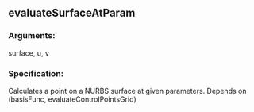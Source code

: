 ## evaluateSurfaceAtParam
### Arguments: 
surface, u, v
### Specification: 
Calculates a point on a NURBS surface at given parameters. Depends on (basisFunc, evaluateControlPointsGrid)
